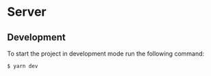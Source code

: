 # Server

## Development

To start the project in development mode run the following command:
```
$ yarn dev
```